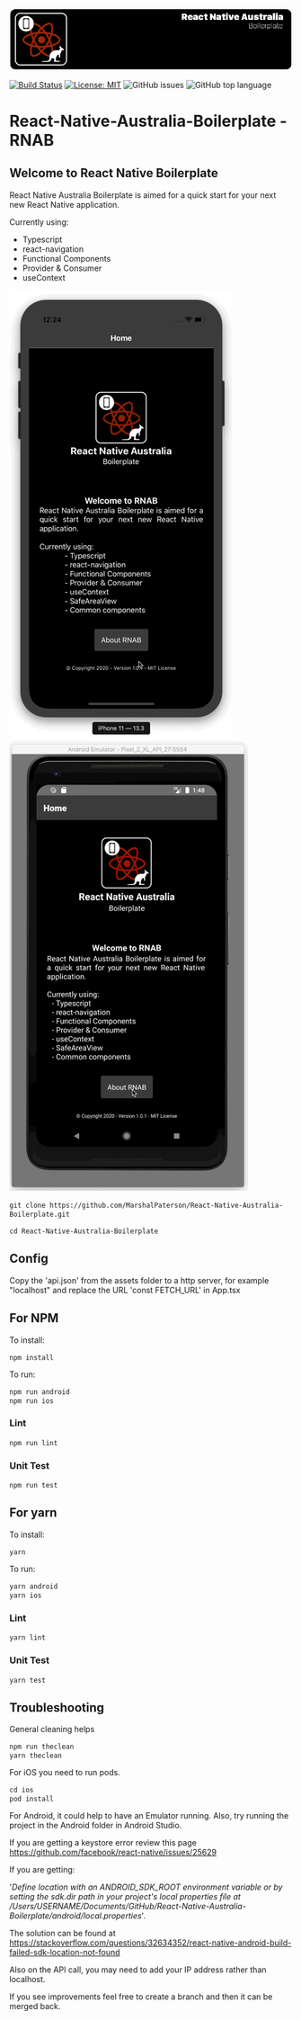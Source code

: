 ![alt text](https://github.com/MarshalPaterson/React-Native-Australia-Boilerplate/blob/master/src/assets/RNAreadme.png?raw=true)

[![Build Status](https://travis-ci.org/MarshalPaterson/React-Native-Australia-Boilerplate.svg?branch=master)](https://travis-ci.org/MarshalPaterson/React-Native-Australia-Boilerplate)
[![License: MIT](https://img.shields.io/badge/License-MIT-yellow.svg)](https://opensource.org/licenses/MIT)
![GitHub issues](https://img.shields.io/github/issues/MarshalPaterson/React-Native-Australia-Boilerplate)
![GitHub top language](https://img.shields.io/github/languages/top/MarshalPaterson/React-Native-Australia-Boilerplate)

# React-Native-Australia-Boilerplate - RNAB

## Welcome to React Native Boilerplate

React Native Australia Boilerplate is aimed for a quick start for your next new React Native application. 

Currently using:
* Typescript
* react-navigation 
* Functional Components
* Provider & Consumer
* useContext

![alt text](https://github.com/MarshalPaterson/React-Native-Australia-Boilerplate/blob/master/src/assets/RNABviewiOS.gif?raw=true) ![alt text](https://github.com/MarshalPaterson/React-Native-Australia-Boilerplate/blob/master/src/assets/RNABviewAndroid.gif?raw=true)

```
git clone https://github.com/MarshalPaterson/React-Native-Australia-Boilerplate.git
```
```
cd React-Native-Australia-Boilerplate
```

## Config
Copy the 'api.json' from the assets folder to a http server, for example "localhost" and replace the URL 'const FETCH_URL' in App.tsx

## For NPM
To install:
```
npm install
```
To run:
```
npm run android
npm run ios
```
### Lint
```
npm run lint
```
### Unit Test
```
npm run test
```

## For yarn
To install:
```
yarn
```
To run:
```
yarn android
yarn ios
```
### Lint
```
yarn lint
```
### Unit Test
```
yarn test
```

## Troubleshooting
General cleaning helps
```
npm run theclean
yarn theclean
```
For iOS you need to run pods.
```
cd ios
pod install
```
For Android, it could help to have an Emulator running. Also, try running the project in the Android folder in Android Studio.

If you are getting a keystore error review this page https://github.com/facebook/react-native/issues/25629

If you are getting: 

'*Define location with an ANDROID_SDK_ROOT environment variable or by setting the sdk.dir path in your project's local properties file at /Users/USERNAME/Documents/GitHub/React-Native-Australia-Boilerplate/android/local.properties*'.

The solution can be found at https://stackoverflow.com/questions/32634352/react-native-android-build-failed-sdk-location-not-found

Also on the API call, you may need to add your IP address rather than localhost.

If you see improvements feel free to create a branch and then it can be merged back.


